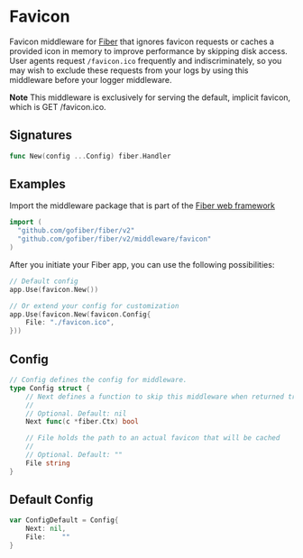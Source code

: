 # Favicon

Favicon middleware for [Fiber](https://github.com/gofiber/fiber) that ignores favicon requests or caches a provided icon in memory to improve performance by skipping disk access. User agents request `/favicon.ico` frequently and indiscriminately, so you may wish to exclude these requests from your logs by using this middleware before your logger middleware.

**Note** This middleware is exclusively for serving the default, implicit favicon, which is GET /favicon.ico.

## Signatures

```go
func New(config ...Config) fiber.Handler
```

## Examples

Import the middleware package that is part of the [Fiber web framework](https://github.com/gofiber/fiber)

```go
import (
  "github.com/gofiber/fiber/v2"
  "github.com/gofiber/fiber/v2/middleware/favicon"
)
```

After you initiate your Fiber app, you can use the following possibilities:

```go
// Default config
app.Use(favicon.New())

// Or extend your config for customization
app.Use(favicon.New(favicon.Config{
    File: "./favicon.ico",
}))
```

## Config

```go
// Config defines the config for middleware.
type Config struct {
    // Next defines a function to skip this middleware when returned true.
    //
    // Optional. Default: nil
    Next func(c *fiber.Ctx) bool

    // File holds the path to an actual favicon that will be cached
    //
    // Optional. Default: ""
    File string
}
```

## Default Config

```go
var ConfigDefault = Config{
    Next: nil,
    File:    ""
}
```

